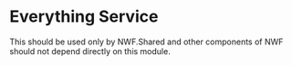 # Everything Service

This should be used only by NWF.Shared and other components of NWF should not depend directly on this module.
